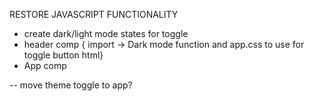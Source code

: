 RESTORE JAVASCRIPT FUNCTIONALITY
- create dark/light mode states for toggle
- header comp { import -> Dark mode function and app.css to use for toggle button html}
- App comp



-- move theme toggle to app?